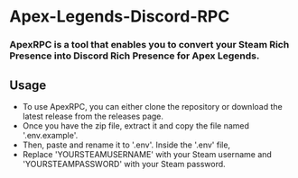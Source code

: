 # Apex-Legends-Discord-RPC

### ApexRPC is a tool that enables you to convert your Steam Rich Presence into Discord Rich Presence for Apex Legends.

## Usage

- To use ApexRPC, you can either clone the repository or download the latest release from the releases page. 
- Once you have the zip file, extract it and copy the file named '.env.example'. 
- Then, paste and rename it to '.env'. Inside the '.env' file, 
- Replace 'YOURSTEAMUSERNAME' with your Steam username and 'YOURSTEAMPASSWORD' with your Steam password.
